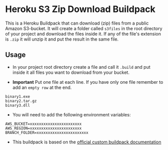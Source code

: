 # Heroku S3 Zip Download Buildpack

This is a Heroku Buildpack that can download (zip) files from a public Amazon S3-bucket. It will create a folder called `s3files` in the root directory of your project and download the files inside it. If any of the file's extension is `.zip` it will unzip it and put the result in the same file.


## Usage
  - In your project root directory create a file and call it `.build` and put inside it all files you want to download from your bucket.

  - **Important** Put one file at each line. If you have only one file remember to add an `empty row` at the end.
  
```
binary1.exe
binary2.tar.gz
binary3.dll
```
  
  - You will need to add the following environment variables:

```
AWS_BUCKET=xxxxxxxxxxxxxxxxxxxxxxx
AWS_REGION=xxxxxxxxxxxxxxxxxxxxxxx
BRANCH_FOLDER=xxxxxxxxxxxxxxxxxxxxxxx
```

  - This buildpack is based on the [official custom buildpack documentation](https://devcenter.heroku.com/articles/buildpack-api)
